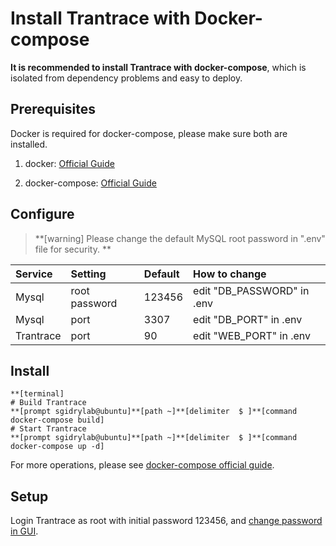 # Install Trantrace with Docker-compose

**It is recommended to install Trantrace with docker-compose**, which is isolated from dependency problems and easy to deploy.

## Prerequisites

Docker is required for docker-compose, please make sure both are installed.

1. docker: [Official Guide](https://docs.docker.com/install/)

2. docker-compose: [Official Guide](https://docs.docker.com/compose/install/)  


## Configure

> **[warning] Please change the default MySQL root password in ".env" file for security. **

| Service | Setting | Default | How to change |
| :--- | :--- | :--- | :--- |
| Mysql | root password | 123456 | edit "DB\_PASSWORD" in .env |
| Mysql | port | 3307 | edit "DB\_PORT" in .env |
| Trantrace | port | 90 | edit "WEB\_PORT" in .env |

## Install

```
**[terminal]
# Build Trantrace
**[prompt sgidrylab@ubuntu]**[path ~]**[delimiter  $ ]**[command docker-compose build]
# Start Trantrace
**[prompt sgidrylab@ubuntu]**[path ~]**[delimiter  $ ]**[command docker-compose up -d]
```

For more operations, please see [docker-compose official guide](https://docs.docker.com/compose/reference/overview/).

## Setup

Login Trantrace as root with initial password 123456, and [change password in GUI](../interface/root.md#change-password).
